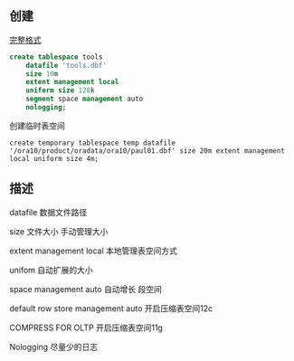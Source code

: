 ## 创建

[完整格式](https://www.techonthenet.com/oracle/tablespaces/create_tablespace.php)

```sql
create tablespace tools
	datafile 'tools.dbf'
	size 10m
	extent management local
	uniform size 128k
	segment space management auto
	nologging;
```

创建临时表空间

`create temporary tablespace temp datafile '/ora10/product/oradata/ora10/paul01.dbf' size 20m extent management local uniform size 4m;`

## 描述

datafile 数据文件路径

size 文件大小 手动管理大小

extent management local 本地管理表空间方式

unifom 自动扩展的大小

space management auto 自动增长 段空间

default row store management auto 开启压缩表空间12c

COMPRESS FOR OLTP 开启压缩表空间11g

Nologging 尽量少的日志